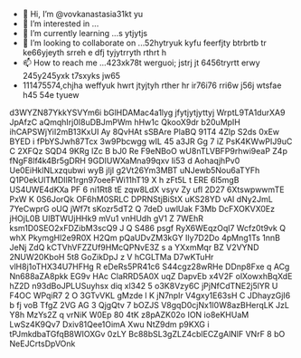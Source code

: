 - 👋 Hi, I’m @vovkanastasia31kt yu
- 👀 I’m interested in ...
- 🌱 I’m currently learning ...s ytjytjs
- 💞️ I’m looking to collaborate on ...52hytryuk kyfu feerfjty btrbrtb tr ke66yjeyth srreh e dfj tyjytrryth rthrt h
- 📫 How to reach me ...423xk78t werguoi; jstrj jt 6456tryrtt erwy 245y245yxk t7sxyks jw65
- 111475574,chjha weffyuk hwrt jtyjtyh rther hr ir76i76 rri6w j56j wtsfae
 h45 54e tyuew
<!---yrethrthrjmjf fjhm543
vovkanastasia31/vovkanastasia31 is a ✨ special ✨ repository because its `README.md` (this file) appears on your GitHub profile.
You can click the Preview link to take a look at your changes.f afe
--->
d3WYZN87YkkYSVYm6i
bGlHDAMac4a1lyg
 jfytjytjyttyj
WrptL9TA1durXA9
JpAfzC aQmqhIrj0I8uDBJmPWm hHw1c  QkooX9dr b20uMpIH  ihCAPSWjYiI2mB13KxUI Ay 8QvHAt sSBAre PlaBQ 91T4 4Zlp  S2ds 0xEw BYED i fPbYSJwh87Tcx 3w9Pbcwgg wIL 45 a3JR Gg 7 iZ PsK4KWwPIJ9uC C  2XFQz SQD4  9KRg lZc B bJ0 Re F9eNBoO  wU8nTLVBFP9rhwi9eaP Z4p fNgF8lf4k4Br5gDRH 9GDIUWXaMna99qxv  Ii53 d AohaqjhPv0 Ue0EiHklNLxzqubwi  wyB jIjI g2Vt26Ym3MBT uNJewb5Nou6aTYFh Q1P0ekUlTMDIlR1rgn97oeeFWi11hT19 X  h zFt5L  t ERE  6l5mgB US4UWE4dKXa PF 6 ni1Rt8 tE zqw8LdX vsyv Zy ufI 2D27 6XtswpwwmTE PxW K 0S6JorQk OF6hM0SRLC DPRNStjBiStX uKS28YD vAI dNy2JmL 7YeCwprG oUQ jWf7t sKozr5dT2  Q 7deD uwlUak F3Mb DcFXOKVX0Ez jHOjL0B UIBTWUjHHk9  mVu1 vnHUdh gV1  Z 7WEhR ksm1D0SEO2xFDZibM3scQ9  J Q   S486  psgf RyX6WEqzOql7 Wcfz0t9vk Q whX PkymgHl2e9R0X H2Qm pQaUDvZM3kGY Ily7D2Do 4pMng1Ts 1nnB JeNj  ZdQ  kCTVhVFZZUf9HMcQPNvE3Z s a YXxmMqr BZ V2VYND 2NUW20KboH 5t8 GoZikDpJ   z V hCGLTMa D7wKTuHr vlH8j1oTHX34U7HFHg  R eDeRs5PR41c6 S44cgz28wRHe DDnp8Fxe q ACg Nn688aZA8pkk EG9v HAc ClaRRD5A0X uqZ DapvEb x4V2F olXowxhBqXdE hZ2D n93dBoJPLUSuyhsx  diq xl342 5  o3K8Vzy6C jPjNfCdTNE2j5lYR  U  F4OC  WPqiR7 2 O 3GTvVKL gMzde l  K jN7npIr V4gxy1E63sH C JDhayzGjI6 b fj voB TfgZ 2VG AG 3 QjgQtv  7 bOZJS V8gqD0cjNx1I0W8azBHerqLK  JzL Y8h MzYs2Z q vrNiK W0Ep 80 4tK  z8pAZK02o ION io8eKHUaM LwSz4K9Qv7 Dxiv81Qee1OimA Xwu   NtZ9dm p9KXG i tPJmkdbaTGfqB8WIOXGv 0zLY Bc88bSL3gZLZ4cblECZgAlNlF VNrF 8 bO  NeEJCrtsDpVOnk
